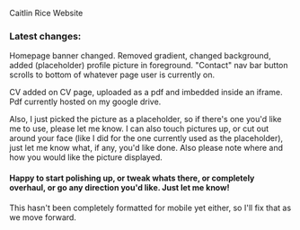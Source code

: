 Caitlin Rice Website

### Latest changes: 
Homepage banner changed. Removed gradient, changed background, added (placeholder) profile picture in foreground. "Contact" nav bar button scrolls to bottom of whatever page user is currently on.

CV added on CV page, uploaded as a pdf and imbedded inside an iframe. Pdf currently hosted on  my google drive.

Also, I just picked the picture as a placeholder, so if there's one you'd like me to use, please let me know. I can also touch pictures up, or cut out around your face (like I did for the one currently used as the placeholder), just let me know what, if any, you'd like done. Also please note where and how you would like the picture displayed.

#### Happy to start polishing up, or tweak whats there, or completely overhaul, or go any direction you'd like. Just let me know! 

This hasn't been completely formatted for mobile yet either, so I'll fix that as we move forward.



<!---     OLD CONTENT
## here's some text for the homepage:

Right now I'm a PhD candidate in Cognitive Psychology and Cognitive Neuroscience in the [Learning Research and Development Center](https://www.lrdc.pitt.edu/) at the University of Pittsburgh.  I work with Natasha Tokowicz in the [PLUM Lab](http://plumlab.pitt.edu/) where we study memory, learning, and language acquisition and processing using behavioral, computational, and electrophysiological (EEG/ERP) methodologies. I'm a member of the [Center for the Neural Basis of Cognition](http://www.cnbc.cmu.edu/) at Carnegie Mellon University. I also collaborate with [Blair Armstrong](http://www.blairarmstrong.net/) at the University of Toronto and [Scott Fraundorf](http://www.lrdc.pitt.edu/maplelab/) at the University of Pittsburgh. 

Previously I was an undergraduate at Grinnell College in [Janet Gibson's]() lab. I also worked as a Research Associate for Susan Nittrouer's [Speech Development Lab](http://www.speechdevelopment.org/) as well as for the [Center for Innovation in Pediatric Practice](https://www.nationwidechildrens.org/research/areas-of-research/center-for-innovation-in-pediatric-practice) at Nationwide Children's Hospital.

---
## here are social links:

LinkedIn: https://www.linkedin.com/in/caitlin-rice/
Twitter: https://twitter.com/caitlinguist
---
--->
